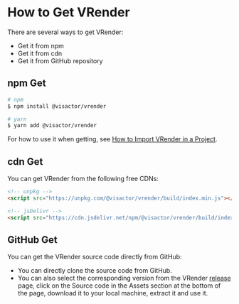 # How to Get VRender

There are several ways to get VRender:

- Get it from npm
- Get it from cdn
- Get it from GitHub repository

## npm Get

```bash
# npm
$ npm install @visactor/vrender

# yarn
$ yarn add @visactor/vrender
```

For how to use it when getting, see [How to Import VRender in a Project](./How_to_Import_VRender).

## cdn Get

You can get VRender from the following free CDNs:

```html
<!-- unpkg -->
<script src="https://unpkg.com/@visactor/vrender/build/index.min.js"></script>

<!-- jsDelivr -->
<script src="https://cdn.jsdelivr.net/npm/@visactor/vrender/build/index.min.js"></script>
```

## GitHub Get

You can get the VRender source code directly from GitHub:

- You can directly clone the source code from GitHub.
- You can also select the corresponding version from the VRender [release](https://github.com/VisActor/VChart/releases) page, click on the Source code in the Assets section at the bottom of the page, download it to your local machine, extract it and use it.
